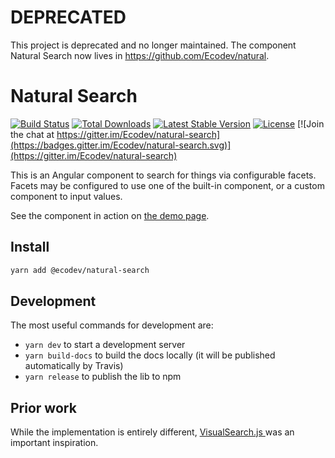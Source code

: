 # DEPRECATED

This project is deprecated and no longer maintained. The component Natural Search now lives in https://github.com/Ecodev/natural.

# Natural Search

[![Build Status](https://travis-ci.org/Ecodev/natural-search.svg?branch=master)](https://travis-ci.org/Ecodev/natural-search)
[![Total Downloads](https://img.shields.io/npm/dt/@ecodev/natural-search.svg)](https://www.npmjs.com/package/@ecodev/natural-search)
[![Latest Stable Version](https://img.shields.io/npm/v/@ecodev/natural-search.svg)](https://www.npmjs.com/package/@ecodev/natural-search)
[![License](https://img.shields.io/npm/l/@ecodev/natural-search.svg)](https://www.npmjs.com/package/@ecodev/natural-search)
[![Join the chat at https://gitter.im/Ecodev/natural-search](https://badges.gitter.im/Ecodev/natural-search.svg)](https://gitter.im/Ecodev/natural-search)

This is an Angular component to search for things via configurable facets. Facets may be
configured to use one of the built-in component, or a custom component to input values.

See the component in action on [the demo page](https://ecodev.github.io/natural-search).

## Install

```bash
yarn add @ecodev/natural-search
```

## Development

The most useful commands for development are:

- `yarn dev` to start a development server
- `yarn build-docs` to build the docs locally (it will be published automatically by Travis)
- `yarn release` to publish the lib to npm

## Prior work

While the implementation is entirely different, [VisualSearch.js
](https://github.com/documentcloud/visualsearch/) was an important inspiration.
